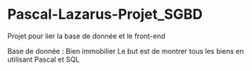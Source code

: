 # Pascal-Lazarus-Projet_SGBD

Projet pour lier la base de donnée et le front-end

Base de donnée : Bien immobilier
Le but est de montrer tous les biens en utilisant Pascal et SQL
